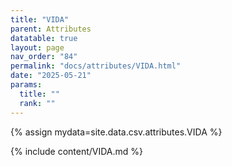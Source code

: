 ```yaml
---
title: "VIDA"
parent: Attributes
datatable: true
layout: page
nav_order: "84"
permalink: "docs/attributes/VIDA.html"
date: "2025-05-21"
params:
  title: ""
  rank: ""
---
```

{% assign mydata=site.data.csv.attributes.VIDA %} 

{% include content/VIDA.md %}

